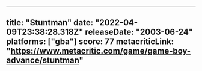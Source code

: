 
---
title: "Stuntman"
date: "2022-04-09T23:38:28.318Z"
releaseDate: "2003-06-24"
platforms: ["gba"]
score: 77
metacriticLink: "https://www.metacritic.com/game/game-boy-advance/stuntman"
---
